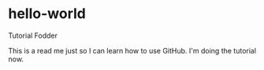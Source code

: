 # hello-world
Tutorial Fodder

This is a read me just so I can learn how to use GitHub. I'm doing the tutorial now.
